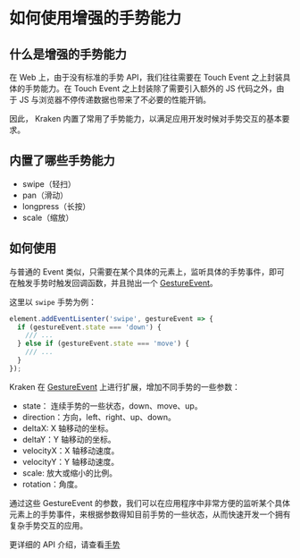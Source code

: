 # 如何使用增强的手势能力

## 什么是增强的手势能力

在 Web 上，由于没有标准的手势 API，我们往往需要在 Touch Event 之上封装具体的手势能力。在 Touch Event 之上封装除了需要引入额外的 JS 代码之外，由于 JS 与浏览器不停传递数据也带来了不必要的性能开销。

因此， Kraken 内置了常用了手势能力，以满足应用开发时候对手势交互的基本要求。

## 内置了哪些手势能力

- swipe（轻扫）
- pan（滑动）
- longpress（长按）
- scale（缩放）

## 如何使用

与普通的 Event 类似，只需要在某个具体的元素上，监听具体的手势事件，即可在触发手势时触发回调函数，并且抛出一个 [GestureEvent](https://developer.mozilla.org/zh-CN/docs/Web/API/GestureEvent)。

这里以 `swipe` 手势为例：

```js
element.addEventLisenter('swipe', gestureEvent => {
  if (gestureEvent.state === 'down') {
    /// ...
  } else if (gestureEvent.state === 'move') {
    /// ...
  }
});
```

Kraken 在 [GestureEvent](https://developer.mozilla.org/zh-CN/docs/Web/API/GestureEvent) 上进行扩展，增加不同手势的一些参数：

- state： 连续手势的一些状态，down、move、up。
- direction：方向，left、right、up、down。
- deltaX: X 轴移动的坐标。
- deltaY：Y 轴移动的坐标。
- velocityX：X 轴移动速度。
- velocityY：Y 轴移动速度。
- scale: 放大或缩小的比例。
- rotation：角度。

通过这些 GestureEvent 的参数，我们可以在应用程序中非常方便的监听某个具体元素上的手势事件，来根据参数得知目前手势的一些状态，从而快速开发一个拥有复杂手势交互的应用。

更详细的 API 介绍，请查看[手势](/api/extension/gesture)
